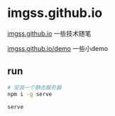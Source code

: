 # imgss.github.io

[imgss.github.io](https://imgss.github.io) 一些技术随笔

[imgss.github.io/demo](https://imgss.github.io/demo) 一些小demo

## run

```bash
# 安装一个静态服务器
npm i -g serve

serve
```
